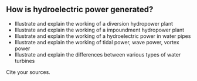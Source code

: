 ## How is hydroelectric power generated?  
   - Illustrate and explain the working of a diversion hydropower plant
   - Illustrate and explain the working of a impoundment hydropower plant
   - Illustrate and explain the working of a hydroelectric power in water pipes
   - Illustrate and explain the working of tidal power, wave power, vortex power
   - Illustrate and explain the differences between various types of water turbines

Cite your sources.
